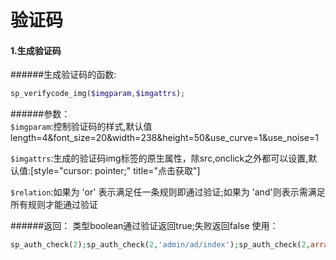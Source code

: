 # 验证码

#### 1.生成验证码

######生成验证码的函数:
```php
sp_verifycode_img($imgparam,$imgattrs);
```

######参数：  
`$imgparam`:控制验证码的样式,默认值length=4&font_size=20&width=238&height=50&use_curve=1&use_noise=1

`$imgattrs`:生成的验证码img标签的原生属性，除src,onclick之外都可以设置,默认值:[style="cursor: pointer;" title="点击获取"]

`$relation`:如果为 'or' 表示满足任一条规则即通过验证;如果为 'and'则表示需满足所有规则才能通过验证


######返回：
类型boolean通过验证返回true;失败返回false 使用：

```php
sp_auth_check(2);sp_auth_check(2,'admin/ad/index');sp_auth_check(2,array('admin/ad/index'));sp_auth_check(2,'admin/ad/index,admin/ad/add','and');

```
